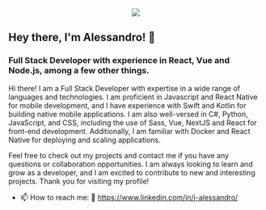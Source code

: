 
<div align="center">
<img src="https://user-images.githubusercontent.com/72152264/207202669-8a4ea1b6-12d1-41d7-81ac-185a4170e4ed.gif" />
  </div>

## Hey there, I'm Alessandro! 👋

### Full Stack Developer with experience in React, Vue and Node.js, among a few other things.

Hi there! I am a Full Stack Developer with expertise in a wide range of languages and technologies. I am proficient in Javascript and React Native for mobile development, and I have experience with Swift and Kotlin for building native mobile applications. I am also well-versed in C#, Python, JavaScript, and CSS, including the use of Sass, Vue, NextJS and React for front-end development. Additionally, I am familiar with Docker and React Native for deploying and scaling applications.

Feel free to check out my projects and contact me if you have any questions or collaboration opportunities. I am always looking to learn and grow as a developer, and I am excited to contribute to new and interesting projects. Thank you for visiting my profile!


- 📫 How to reach me: :link: https://www.linkedin.com/in/j-alessandro/
